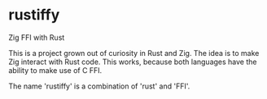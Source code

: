 # rustiffy
Zig FFI with Rust

This is a project grown out of curiosity in Rust and Zig. The idea is to make Zig interact with Rust code. This works, because both languages have the ability to make use of C FFI.

The name 'rustiffy' is a combination of 'rust' and 'FFI'.